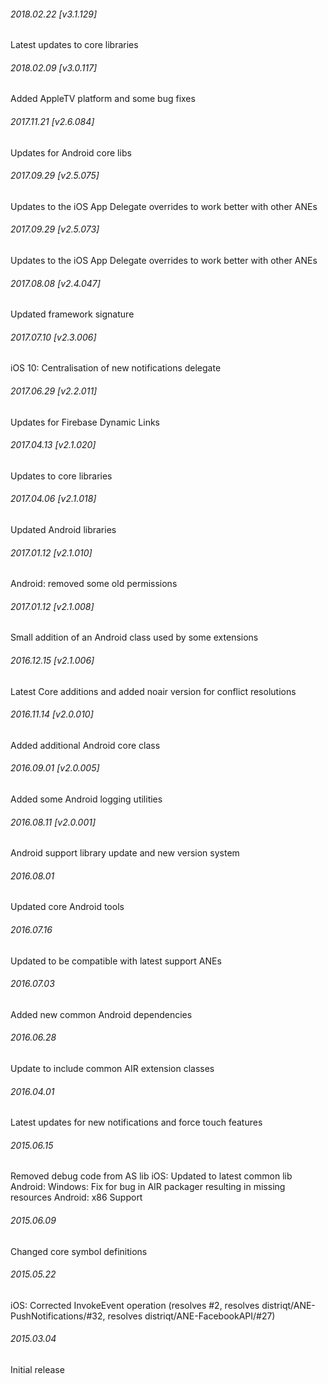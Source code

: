 

###### 2018.02.22 [v3.1.129]

Latest updates to core libraries


###### 2018.02.09 [v3.0.117]

Added AppleTV platform and some bug fixes


###### 2017.11.21 [v2.6.084]

Updates for Android core libs


###### 2017.09.29 [v2.5.075]

Updates to the iOS App Delegate overrides to work better with other ANEs


###### 2017.09.29 [v2.5.073]

Updates to the iOS App Delegate overrides to work better with other ANEs


###### 2017.08.08 [v2.4.047]

Updated framework signature


###### 2017.07.10 [v2.3.006]

iOS 10: Centralisation of new notifications delegate


###### 2017.06.29 [v2.2.011]

Updates for Firebase Dynamic Links


###### 2017.04.13 [v2.1.020]

Updates to core libraries


###### 2017.04.06 [v2.1.018]

Updated Android libraries


###### 2017.01.12 [v2.1.010]

Android: removed some old permissions


###### 2017.01.12 [v2.1.008]

Small addition of an Android class used by some extensions


###### 2016.12.15 [v2.1.006]

Latest Core additions and added noair version for conflict resolutions


###### 2016.11.14 [v2.0.010]

Added additional Android core class


###### 2016.09.01 [v2.0.005]

Added some Android logging utilities


###### 2016.08.11 [v2.0.001]

Android support library update and new version system


######  2016.08.01

Updated core Android tools


######  2016.07.16

Updated to be compatible with latest support ANEs


######  2016.07.03

Added new common Android dependencies


######  2016.06.28

Update to include common AIR extension classes


###### 2016.04.01

Latest updates for new notifications and force touch features


###### 2015.06.15

Removed debug code from AS lib
iOS: Updated to latest common lib
Android: Windows: Fix for bug in AIR packager resulting in missing resources
Android: x86 Support


###### 2015.06.09

Changed core symbol definitions


###### 2015.05.22

iOS: Corrected InvokeEvent operation (resolves #2, resolves distriqt/ANE-PushNotifications/#32, resolves distriqt/ANE-FacebookAPI/#27)


###### 2015.03.04

Initial release


